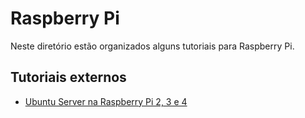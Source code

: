 # Raspberry Pi

Neste diretório estão organizados alguns tutoriais para Raspberry Pi.

## Tutoriais externos

- [Ubuntu Server na Raspberry Pi 2, 3 e 4](https://ubuntu.com/tutorials/how-to-install-ubuntu-on-your-raspberry-pi#1-overview)
